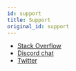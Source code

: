 ```yaml
---
id: support
title: Support
original_id: support
---
```


- [Stack Overflow](https://stackoverflow.com/questions/tagged/pnpm)
- [Discord chat](https://pnpm.js.org/r/chat/)
- [Twitter](https://twitter.com/pnpmjs)
